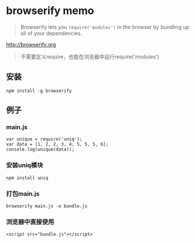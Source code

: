 # browserify memo

> Browserify lets you `require('modules')` in the browser by bundling up all of your dependencies.

<http://browserify.org>

> 不需要定义require，也能在浏览器中运行require('modules')


## 安装

    npm install -g browserify

## 例子

### main.js

    var unique = require('uniq');
    var data = [1, 2, 2, 3, 4, 5, 5, 5, 6];
    console.log(unique(data)); 

### 安装uniq模块

    npm install uniq

### 打包main.js

    browserify main.js -o bundle.js

### 浏览器中直接使用

    <script src="bundle.js"></script>


